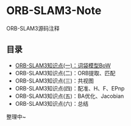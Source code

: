 # ORB-SLAM3-Note
ORB-SLAM3源码注释

## 目录
- [ORB-SLAM3知识点(一)：词袋模型BoW](https://zhuanlan.zhihu.com/p/354616831)
- ORB-SLAM3知识点(二)：ORB提取、匹配
- ORB-SLAM3知识点(三)：共视图
- ORB-SLAM3知识点(四)：配准、H、F、EPnp
- ORB-SLAM3知识点(五)：BA优化、Jacobian
- ORB-SLAM3知识点(六)：总结

整理中~
